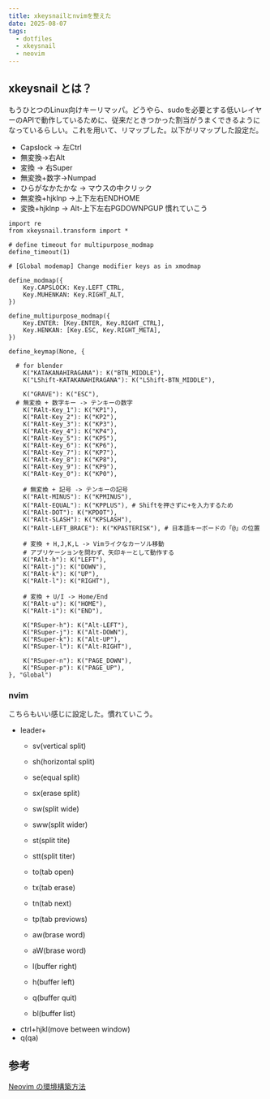 ```yaml
---
title: xkeysnailとnvimを整えた
date: 2025-08-07
tags:
  - dotfiles
  - xkeysnail
  - neovim
---
```


## xkeysnail とは？
もうひとつのLinux向けキーリマッパ。どうやら、sudoを必要とする低いレイヤーのAPIで動作しているために、従来だときつかった割当がうまくできるようになっているらしい。これを用いて、リマップした。以下がリマップした設定だ。
- Capslock -> 左Ctrl
- 無変換->右Alt
- 変換 -> 右Super
- 無変換+数字->Numpad
- ひらがなかたかな -> マウスの中クリック
- 無変換+hjklnp ->上下左右ENDHOME
- 変換+hjklnp -> Alt-上下左右PGDOWNPGUP
慣れていこう

```
import re
from xkeysnail.transform import *

# define timeout for multipurpose_modmap
define_timeout(1)

# [Global modemap] Change modifier keys as in xmodmap

define_modmap({
    Key.CAPSLOCK: Key.LEFT_CTRL,
    Key.MUHENKAN: Key.RIGHT_ALT,
})

define_multipurpose_modmap({
    Key.ENTER: [Key.ENTER, Key.RIGHT_CTRL],
    Key.HENKAN: [Key.ESC, Key.RIGHT_META],
})

define_keymap(None, {

  # for blender
    K("KATAKANAHIRAGANA"): K("BTN_MIDDLE"),
    K("LShift-KATAKANAHIRAGANA"): K("LShift-BTN_MIDDLE"),

    K("GRAVE"): K("ESC"),
  # 無変換 + 数字キー -> テンキーの数字
    K("RAlt-Key_1"): K("KP1"),
    K("RAlt-Key_2"): K("KP2"),
    K("RAlt-Key_3"): K("KP3"),
    K("RAlt-Key_4"): K("KP4"),
    K("RAlt-Key_5"): K("KP5"),
    K("RAlt-Key_6"): K("KP6"),
    K("RAlt-Key_7"): K("KP7"),
    K("RAlt-Key_8"): K("KP8"),
    K("RAlt-Key_9"): K("KP9"),
    K("RAlt-Key_0"): K("KP0"),

    # 無変換 + 記号 -> テンキーの記号
    K("RAlt-MINUS"): K("KPMINUS"),
    K("RAlt-EQUAL"): K("KPPLUS"), # Shiftを押さずに+を入力するため
    K("RAlt-DOT"): K("KPDOT"),
    K("RAlt-SLASH"): K("KPSLASH"),
    K("RAlt-LEFT_BRACE"): K("KPASTERISK"), # 日本語キーボードの「@」の位置

    # 変換 + H,J,K,L -> Vimライクなカーソル移動
    # アプリケーションを問わず、矢印キーとして動作する
    K("RAlt-h"): K("LEFT"),
    K("RAlt-j"): K("DOWN"),
    K("RAlt-k"): K("UP"),
    K("RAlt-l"): K("RIGHT"),

    # 変換 + U/I -> Home/End
    K("RAlt-u"): K("HOME"),
    K("RAlt-i"): K("END"),

    K("RSuper-h"): K("Alt-LEFT"),
    K("RSuper-j"): K("Alt-DOWN"),
    K("RSuper-k"): K("Alt-UP"),
    K("RSuper-l"): K("Alt-RIGHT"),

    K("RSuper-n"): K("PAGE_DOWN"),
    K("RSuper-p"): K("PAGE_UP"),
}, "Global")
```

### nvim
こちらもいい感じに設定した。慣れていこう。
- leader+
	- sv(vertical split)
	- sh(horizontal split)
	- se(equal split)
	- sx(erase split)
	- sw(split wide)
	- sww(split wider)
	- st(split tite)
	- stt(split titer)
	
	- to(tab open)
	- tx(tab erase)
	- tn(tab next)
	- tp(tab previows)
	
	- aw(brase word)
	- aW(brase word)

	- l(buffer right)
	- h(buffer left)
	- q(buffer quit)
	- bl(buffer list)
- ctrl+hjkl(move between window)
- q(qa)


## 参考
[Neovim の環境構築方法](https://zenn.dev/kenkenlysh/articles/6c93a4dbfeb2e2#bufferline.lua)
